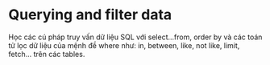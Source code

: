 # Querying and filter data

Học các cú pháp truy vấn dữ liệu SQL với select...from, order by và các toán tử lọc dữ liệu của mệnh đề where như: in, between, like, not like, limit, fetch... trên các tables.